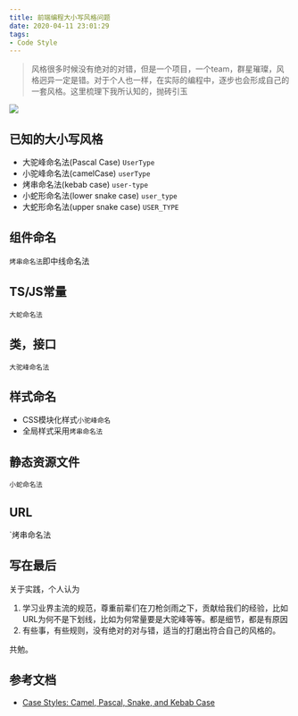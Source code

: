 ```yaml
---
title: 前端编程大小写风格问题
date: 2020-04-11 23:01:29
tags:
- Code Style
---
```

> 风格很多时候没有绝对的对错，但是一个项目，一个team，群星璀璨，风格迥异一定是错。对于个人也一样，在实际的编程中，逐步也会形成自己的一套风格。这里梳理下我所认知的，抛砖引玉

![](http://static.1991421.cn/2020/2020-04-11-230805.png)

## 已知的大小写风格

- 大驼峰命名法(Pascal Case) `UserType`
- 小驼峰命名法(camelCase) `userType`
- 烤串命名法(kebab case) `user-type`
- 小蛇形命名法(lower snake case) `user_type`
- 大蛇形命名法(upper snake case) `USER_TYPE`

## 组件命名
`烤串命名法`即中线命名法

## TS/JS常量
`大蛇命名法`

## 类，接口
`大驼峰命名法`

## 样式命名
- CSS模块化样式`小驼峰命名`
- 全局样式采用`烤串命名法`

## 静态资源文件
`小蛇命名法`

## URL
`烤串命名法


## 写在最后
关于实践，个人认为

1. 学习业界主流的规范，尊重前辈们在刀枪剑雨之下，贡献给我们的经验，比如URL为何不是下划线，比如为何常量要是大驼峰等等。都是细节，都是有原因
2. 有些事，有些规则，没有绝对的对与错，适当的打磨出符合自己的风格的。

共勉。

## 参考文档

- [Case Styles: Camel, Pascal, Snake, and Kebab Case](https://medium.com/better-programming/string-case-styles-camel-pascal-snake-and-kebab-case-981407998841)
